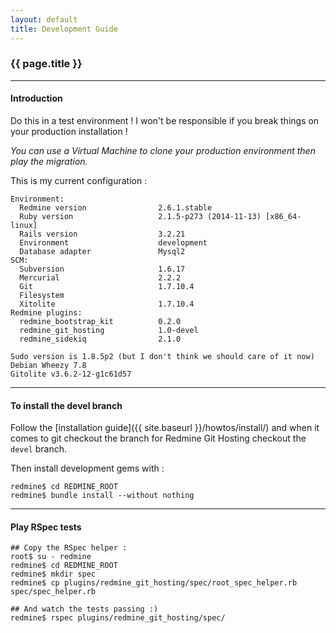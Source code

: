 ```yaml
---
layout: default
title: Development Guide
---
```


### {{ page.title }}
***

#### Introduction

<div class="alert alert-danger" role="alert">Do this in a test environment ! I won't be responsible if you break things on your production installation !</div>

*You can use a Virtual Machine to clone your production environment then play the migration.*

This is my current configuration :

    Environment:
      Redmine version                2.6.1.stable
      Ruby version                   2.1.5-p273 (2014-11-13) [x86_64-linux]
      Rails version                  3.2.21
      Environment                    development
      Database adapter               Mysql2
    SCM:
      Subversion                     1.6.17
      Mercurial                      2.2.2
      Git                            1.7.10.4
      Filesystem
      Xitolite                       1.7.10.4
    Redmine plugins:
      redmine_bootstrap_kit          0.2.0
      redmine_git_hosting            1.0-devel
      redmine_sidekiq                2.1.0

    Sudo version is 1.8.5p2 (but I don't think we should care of it now)
    Debian Wheezy 7.8
    Gitolite v3.6.2-12-g1c61d57

***

#### To install the devel branch

Follow the [installation guide]({{ site.baseurl }}/howtos/install/) and when it comes to git checkout the branch for Redmine Git Hosting checkout the ```devel``` branch.

Then install development gems with :

    redmine$ cd REDMINE_ROOT
    redmine$ bundle install --without nothing

***

#### Play RSpec tests

    ## Copy the RSpec helper :
    root$ su - redmine
    redmine$ cd REDMINE_ROOT
    redmine$ mkdir spec
    redmine$ cp plugins/redmine_git_hosting/spec/root_spec_helper.rb spec/spec_helper.rb

    ## And watch the tests passing :)
    redmine$ rspec plugins/redmine_git_hosting/spec/

<div id="toc">
</div>
